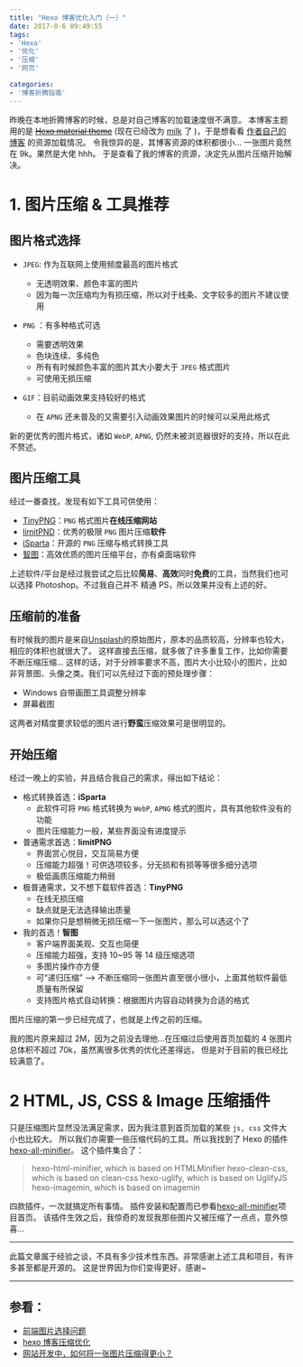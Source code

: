 ```yaml
---
title: "Hexo 博客优化入门（一）"
date: 2017-8-6 09:49:55
tags:
- 'Hexo'
- '优化'
- '压缩'
- '网页'

categories:
- '博客折腾指南'
---
```


昨晚在本地折腾博客的时候，总是对自己博客的加载速度很不满意。
本博客主题用的是 ~~[Hexo material theme](https://material.viosey.com/)~~ (现在已经改为 [milk](https://github.com/xcatliu/hexo-theme-milk) 了 )，于是想看看 [作者自己的博客](https://blog.viosey.com/) 的资源加载情况。
令我惊异的是，其博客资源的体积都很小...
一张图片竟然在 9k。果然是大佬 hhh。
于是查看了我的博客的资源，决定先从图片压缩开始解决。

# 1. 图片压缩 & 工具推荐

## 图片格式选择

- `JPEG`: 作为互联网上使用频度最高的图片格式
    - 无透明效果、颜色丰富的图片
    - 因为每一次压缩均为有损压缩，所以对于线条、文字较多的图片不建议使用

- `PNG` ：有多种格式可选
    - 需要透明效果
    - 色块连续、多纯色
    - 所有有时候颜色丰富的图片其大小要大于 `JPEG` 格式图片
    - 可使用无损压缩

- `GIF`：目前动画效果支持较好的格式
    - 在 `APNG` 还未普及的又需要引入动画效果图片的时候可以采用此格式

新的更优秀的图片格式，诸如 `WebP`, `APNG`, 仍然未被浏览器很好的支持，所以在此不赘述。



## 图片压缩工具

经过一番查找，发现有如下工具可供使用：

- [TinyPNG](https://tinypng.com/)：`PNG` 格式图片**在线压缩网站**
- [limitPND](http://www.nullice.com/limitPNG/)：优秀的极限 `PNG` 图片压缩**软件**
- [iSparta](http://isparta.github.io/)：开源的 `PNG` 压缩与格式转换工具
- [智图](https://zhitu.isux.us/)：高效优质的图片压缩平台，亦有桌面端软件

上述软件/平台是经过我尝试之后比较**简易**、**高效**同时**免费**的工具，当然我们也可以选择 Photoshop。不过我自己并不
精通 PS，所以效果并没有上述的好。

## 压缩前的准备

有时候我的图片是来自[Unsplash](http://unsplash.com/)的原始图片，原本的品质较高，分辨率也较大，相应的体积也就很大了。
这样直接去压缩，就多做了许多重复工作，比如你需要不断压缩压缩...
这样的话，对于分辨率要求不高，图片大小比较小的图片，比如非背景图、头像之类。我们可以先经过下面的预处理步骤：

- Windows 自带画图工具调整分辨率
- 屏幕截图

这两者对精度要求较低的图片进行**野蛮**压缩效果可是很明显的。

## 开始压缩

经过一晚上的实验，并且结合我自己的需求，得出如下结论：

- 格式转换首选：**iSparta**
    - 此软件可将 `PNG` 格式转换为 `WebP`, `APNG` 格式的图片，具有其他软件没有的功能
    - 图片压缩能力一般，某些界面没有进度提示
- 普通需求首选：**limitPNG**
    - 界面赏心悦目，交互简易方便
    - 压缩能力超强！可供选项较多，分无损和有损等等很多细分选项
    - 极低画质压缩能力稍弱
- 极普通需求，又不想下载软件首选：**TinyPNG**
    - 在线无损压缩
    - 缺点就是无法选择输出质量
    - 如果你只是想稍微无损压缩一下一张图片，那么可以选这个了
- 我的首选！**智图**
    - 客户端界面美观、交互也简便
    - 压缩能力超强，支持 10~95 等 14 级压缩选项
    - 多图片操作亦方便
    - 可“递归压缩” --> 不断压缩同一张图片直至很小很小，上面其他软件最低质量有所保留
    - 支持图片格式自动转换：根据图片内容自动转换为合适的格式

图片压缩的第一步已经完成了，也就是上传之前的压缩。


我的图片原来超过 2M，因为之前没去理他...在压缩过后使用首页加载的 4 张图片总体积不超过 70k，虽然离很多优秀的优化还差得远，
但是对于目前的我已经比较满意了。

# 2 HTML, JS, CSS & Image 压缩插件

只是压缩图片显然没法满足需求，因为我注意到首页加载的某些 `js, css` 文件大小也比较大。
所以我们亦需要一些压缩代码的工具。所以我找到了 Hexo 的插件 [hexo-all-minifier](https://github.com/chenzhutian/hexo-all-minifier)。
这个插件集合了：

> hexo-html-minifier, which is based on HTMLMinifier
> hexo-clean-css, which is based on clean-css
> hexo-uglify, which is based on UglifyJS
> hexo-imagemin, which is based on imagemin

四款插件，一次就搞定所有事情。
插件安装和配置而已参看[hexo-all-minifier](https://github.com/chenzhutian/hexo-all-minifier)项目首页。
该插件生效之后，我惊奇的发现我那些图片又被压缩了一点点，意外惊喜...

-----

此篇文章属于经验之谈，不具有多少技术性东西。非常感谢上述工具和项目，有许多甚至都是开源的。
这是世界因为你们变得更好，感谢~

-----
## 参看：
- [前端图片选择问题](http://www.cnblogs.com/observernotes/p/4806218.html)
- [hexo 博客压缩优化](https://segmentfault.com/a/1190000008082288)
- [网站开发中，如何将一张图片压缩得更小？](https://www.zhihu.com/question/20027708)